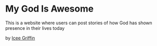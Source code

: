 # My God Is Awesome

This is a website where users can post stories of how God has shown presence in their lives today

by [Icee Griffin](http://iceegriffin.com)
